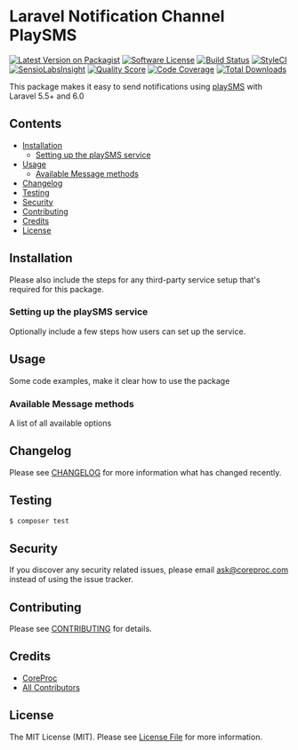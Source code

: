 # Laravel Notification Channel PlaySMS

[![Latest Version on Packagist](https://img.shields.io/packagist/v/laravel-notification-channels/laravel-notification-channel-play-sms.svg?style=flat-square)](https://packagist.org/packages/laravel-notification-channels/laravel-notification-channel-play-sms)
[![Software License](https://img.shields.io/badge/license-MIT-brightgreen.svg?style=flat-square)](LICENSE.md)
[![Build Status](https://img.shields.io/travis/laravel-notification-channels/laravel-notification-channel-play-sms/master.svg?style=flat-square)](https://travis-ci.org/laravel-notification-channels/laravel-notification-channel-play-sms)
[![StyleCI](https://styleci.io/repos/:style_ci_id/shield)](https://styleci.io/repos/:style_ci_id)
[![SensioLabsInsight](https://img.shields.io/sensiolabs/i/:sensio_labs_id.svg?style=flat-square)](https://insight.sensiolabs.com/projects/:sensio_labs_id)
[![Quality Score](https://img.shields.io/scrutinizer/g/laravel-notification-channels/laravel-notification-channel-play-sms.svg?style=flat-square)](https://scrutinizer-ci.com/g/laravel-notification-channels/laravel-notification-channel-play-sms)
[![Code Coverage](https://img.shields.io/scrutinizer/coverage/g/laravel-notification-channels/laravel-notification-channel-play-sms/master.svg?style=flat-square)](https://scrutinizer-ci.com/g/laravel-notification-channels/laravel-notification-channel-play-sms/?branch=master)
[![Total Downloads](https://img.shields.io/packagist/dt/laravel-notification-channels/laravel-notification-channel-play-sms.svg?style=flat-square)](https://packagist.org/packages/laravel-notification-channels/laravel-notification-channel-play-sms)

This package makes it easy to send notifications using [playSMS](https://playsms.org) with Laravel 5.5+ and 6.0

## Contents

- [Installation](#installation)
	- [Setting up the playSMS service](#setting-up-the-playSMS-service)
- [Usage](#usage)
	- [Available Message methods](#available-message-methods)
- [Changelog](#changelog)
- [Testing](#testing)
- [Security](#security)
- [Contributing](#contributing)
- [Credits](#credits)
- [License](#license)


## Installation

Please also include the steps for any third-party service setup that's required for this package.

### Setting up the playSMS service

Optionally include a few steps how users can set up the service.

## Usage

Some code examples, make it clear how to use the package

### Available Message methods

A list of all available options

## Changelog

Please see [CHANGELOG](CHANGELOG.md) for more information what has changed recently.

## Testing

``` bash
$ composer test
```

## Security

If you discover any security related issues, please email ask@coreproc.com instead of using the issue tracker.

## Contributing

Please see [CONTRIBUTING](CONTRIBUTING.md) for details.

## Credits

- [CoreProc](https://github.com/CoreProc)
- [All Contributors](../../contributors)

## License

The MIT License (MIT). Please see [License File](LICENSE.md) for more information.
